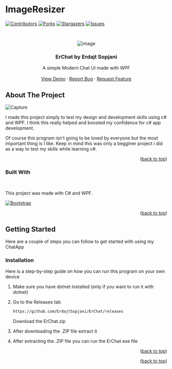 # ImageResizer
<a name="readme-top"></a>


[![Contributors][contributors-shield]][contributors-url]
[![Forks][forks-shield]][forks-url]
[![Stargazers][stars-shield]][stars-url]
[![Issues][issues-shield]][issues-url]


<!-- PROJECT LOGO -->
<br />
<div align="center">
  
  ![image](https://github.com/ErdajtSopjani/ErChat/assets/120386306/a1317e24-1445-4f76-af9b-368b11c11a8f)


  <h3 align="center">ErChat by Erdajt Sopjani</h3>

  <p align="center">
    A simple Modern Chat UI made with WPF
    <br />
    <br />
    <a href="https://github.com/ErdajtSopjani/ImageResizer">View Demo</a>
    ·
    <a href="https://github.com/ErdajtSopjani/ImageResizer/issues">Report Bug</a>
    ·
    <a href="https://github.com/ErdajtSopjani/ImageResizer/issues">Request Feature</a>
  </p>
</div>


<!-- ABOUT THE PROJECT -->
## About The Project

![Capture](https://user-images.githubusercontent.com/120386306/236635821-cba3ce42-0173-4240-8694-c8f2c8c914f8.PNG)


I made this project simply to test my design and development skills using c# and WPF.
I think this really helped and boosted my confidence for c# app development.


Of course this program isn't going to be loved by everyone but the most important thing is I like.
Keep in mind this was only a begginer project i did as a way to test my skills while learning c#.

<p align="right">(<a href="#readme-top">back to top</a>)</p>



### Built With
<br>

This project was made with C# and WPF.



[![Bootstrap][Bootstrap.com]][Bootstrap-url]

<p align="right">(<a href="#readme-top">back to top</a>)</p>



<!-- GETTING STARTED -->
## Getting Started

Here are a couple of steps you can follow to get started with using my ChatApp

### Installation

  Here is a step-by-step guide on how you can run this program on your own device

1. Make sure you have dotnet installed (only if you want to run it with dotnet)

2. Go to the Releases tab
   ```sh
   https://github.com/ErdajtSopjani/ErChat/releases
   ```
   Download the ErChat.zip
   
3. After downloading the .ZIP file extract it
   
   
4. After extracting the .ZIP file you can run the ErChat.exe file

<p align="right">(<a href="#readme-top">back to top</a>)</p>



<p align="right">(<a href="#readme-top">back to top</a>)</p>




<!-- MARKDOWN LINKS & IMAGES -->
<!-- https://www.markdownguide.org/basic-syntax/#reference-style-links -->
[contributors-shield]: https://img.shields.io/github/contributors/ErdajtSopjani/ImageResizer?style=for-the-badge
[contributors-url]: https://github.com/ErdajtSopjani/ImageResizer/graphs/contributors
[forks-shield]: https://img.shields.io/github/forks/ErdajtSopjani/ImageResizer?style=for-the-badge
[forks-url]: https://github.com/ErdajtSopjani/ImageResizer/network/members
[stars-shield]: https://img.shields.io/github/stars/ErdajtSopjani/ImageResizer?style=for-the-badge
[stars-url]: https://github.com/ErdajtSopjani/ImageResizer/stargazers
[issues-shield]: https://img.shields.io/github/issues/ErdajtSopjani/ImageResizer?style=for-the-badge
[issues-url]: https://github.com/ErdajtSopjani/ImageResizer/issues
[Bootstrap.com]: https://img.shields.io/github/languages/top/ErdajtSopjani/ImageResizer?color=purple&style=for-the-badge
[Bootstrap-url]: https://dotnet.microsoft.com/en-us/download
